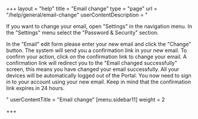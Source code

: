 +++
layout = "help"
title = "Email change"
type = "page"
url = "/help/general/email-change"
userContentDescription = "<p>If you want to change your email, open \"Settings\" in the navigation menu. In the \"Settings\" menu select the \"Password &amp; Security\" section.</p><p>In the \"Email\" edit form please enter your new email and click the \"Change\" button. The system will send you a confirmation link in your new email. To confirm your action, click on the confirmation link to change your email. A confirmation link will redirect you to the \"Email changed successfully\" screen, this means you have changed your email successfully. All your devices will be automatically logged out of the Portal. You now need to sign in to your account using your new email. Keep in mind that the confirmation link expires in 24 hours.</p>"
userContentTitle = "Email change"
[menu.sidebar11]
weight = 2

+++
